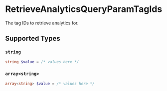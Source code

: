 # RetrieveAnalyticsQueryParamTagIds

The tag IDs to retrieve analytics for.


## Supported Types

### `string`

```php
string $value = /* values here */
```

### `array<string>`

```php
array<string> $value = /* values here */
```

